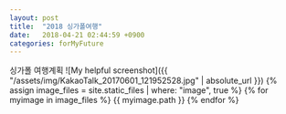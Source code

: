 ```yaml
---
layout: post
title:  "2018 싱가폴여행"
date:   2018-04-21 02:44:59 +0900
categories: forMyFuture
---
```


싱가폴 여행계획
![My helpful screenshot]({{ "/assets/img/KakaoTalk_20170601_121952528.jpg" | absolute_url }})
{% assign image_files = site.static_files | where: "image", true %}
{% for myimage in image_files %}
  {{ myimage.path }}
{% endfor %}
